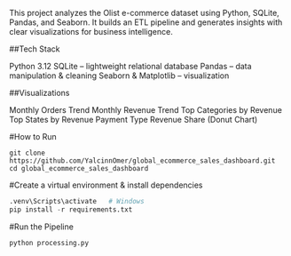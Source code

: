 This project analyzes the Olist e-commerce dataset using Python, SQLite, Pandas, and Seaborn.
It builds an ETL pipeline and generates insights with clear visualizations for business intelligence.

##Tech Stack

Python 3.12
SQLite – lightweight relational database
Pandas – data manipulation & cleaning
Seaborn & Matplotlib – visualization

##Visualizations

Monthly Orders Trend
Monthly Revenue Trend 
Top Categories by Revenue
Top States by Revenue 
Payment Type Revenue Share (Donut Chart)

#How to Run
```
git clone https://github.com/YalcinnOmer/global_ecommerce_sales_dashboard.git
cd global_ecommerce_sales_dashboard
```
#Create a virtual environment & install dependencies
```python -m venv .venv
.venv\Scripts\activate   # Windows
pip install -r requirements.txt
```
#Run the Pipeline
```
python processing.py
```



